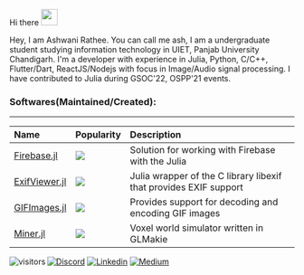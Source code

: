 Hi there <img src="https://github.com/TheDudeThatCode/TheDudeThatCode/blob/master/Assets/Hi.gif" width="29px">

Hey, I am Ashwani Rathee. You can call me ash, I am a undergraduate student studying information technology in UIET, Panjab University Chandigarh. I'm a developer with experience in  Julia, Python, C/C++, Flutter/Dart, ReactJS/Nodejs with focus 
in Image/Audio signal processing. I have contributed to Julia during GSOC'22, OSPP'21 events.


### Softwares(Maintained/Created):
---
| Name                                     | Popularity     | Description                                                            |
|:-----------------------------------------|:---------------|:-----------------------------------------------------------------------|
| [Firebase.jl][fb-url]                    | ![][fb-badge]  | Solution for working with Firebase with the Julia                      |
| [ExifViewer.jl][exif-url]                | ![][exif-badge]| Julia wrapper of the C library libexif that provides EXIF support      |
| [GIFImages.jl][gif-url]                  | ![][gif-badge] | Provides support for decoding and encoding GIF images                  |
| [Miner.jl][mine-url]                     | ![][mine-badge]| Voxel world simulator written in GLMakie                               |
     
[fb-url]: https://github.com/ashwani-rathee/Firebase.jl
[fb-badge]: https://img.shields.io/github/stars/ashwani-rathee/Firebase.jl?style=plastic
[exif-url]: https://github.com/ashwani-rathee/ExifViewer.jl
[exif-badge]: https://img.shields.io/github/stars/ashwani-rathee/ExifViewer.jl?style=plastic
[gif-url]: https://github.com/ashwani-rathee/GIFImages.jl
[gif-badge]: https://img.shields.io/github/stars/ashwani-rathee/GIFImages.jl?style=plastic
[mine-url]: https://github.com/ashwani-rathee/Miner.jl
[mine-badge]: https://img.shields.io/github/stars/ashwani-rathee/Miner.jl?style=plastic

[![Discord](https://img.shields.io/badge/contact-me-blue?logo=discord&logoColor=white)](https://discord.gg/f2qmJnj2Vk)
[![Linkedin](https://img.shields.io/badge/contact-me-blue?logo=linkedin&logoColor=white)](https://www.linkedin.com/in/ashwani-rathee-0b7594192/)
[![Medium](https://img.shields.io/badge/contact-me-blue?logo=medium&logoColor=white)](https://medium.com/@ashwanirathee)
<img align="left" alt="visitors" src="https://visitor-badge.glitch.me/badge?page_id=ashwani-rathee.ashwani-rathee"/>
